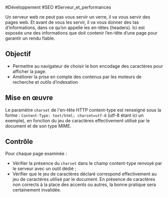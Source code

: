 
#Développement #SEO #Serveur_et_performances

Un serveur web ne peut pas vous servir un verre, il va vous servir des pages web. Et avant de vous les servir, il va vous donner des tas d’informations, dans ce qu’on appelle les en-têtes (headers). Ici est exposée une des informations que doit contenir l’en-tête d’une page pour garantir un rendu fiable.

Objectif
--------

*   Permettre au navigateur de choisir le bon encodage des caractères pour afficher la page.
*   Améliorer la prise en compte des contenus par les moteurs de recherche et outils d’indexation

Mise en œuvre
-------------

Le paramètre `charset` de l'en-tête HTTP content-type est renseigné sous la forme : `Content-Type: text/html; charset=utf-8` (utf-8 étant ici un exemple), en fonction du jeu de caractères effectivement utilisé par le document et de son type MIME.

Contrôle
--------

Pour chaque page examinée :

*   Vérifier la présence du `charset` dans le champ content-type renvoyé par le serveur avec un outil dédié ;
*   Vérifier que le jeu de caractères déclaré correspond effectivement au jeu de caractères utilisé par le document. En présence de caractères non corrects à la place des accents ou autres, la bonne pratique sera certainement invalidée.
